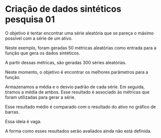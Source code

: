 # Criação de dados sintéticos pesquisa 01

O objetivo é tentar encontrar uma série aleatória que se pareça o máximo possível com a série de um ativo.

Neste exemplo, foram geradas 50 métricas aleatórias como entrada para a função que gera os dados sintéticos.

A partir dessas métricas, são geradas 300 séries aleatórias.

Neste momento, o objetivo é encontrar os melhores parâmetros para a função.

Armazenamos a média e o desvio padrão de cada série. Em seguida, tiramos a média de ambos. Esse resultado é associado às métricas que foram utilizadas para gerar a série.

Esse resultado médio é comparado com o resultado do ativo no gráfico de barras.

Essa ideia é vaga.

A forma como esses resultados serão avaliados ainda não está definida.
